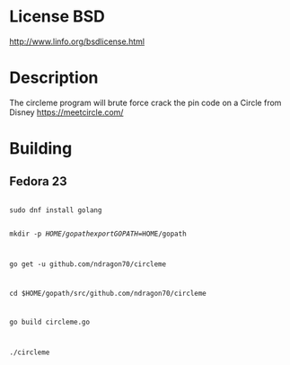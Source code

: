 # License BSD  

http://www.linfo.org/bsdlicense.html

# Description

The circleme program will brute force crack the pin code on a Circle from Disney
https://meetcircle.com/

# Building
## Fedora 23 ##
<p><code>
sudo dnf install golang

mkdir -p $HOME/gopath
export GOPATH=$HOME/gopath

go get -u github.com/ndragon70/circleme

cd $HOME/gopath/src/github.com/ndragon70/circleme

go build circleme.go 

./circleme <ip>
</code></p>
